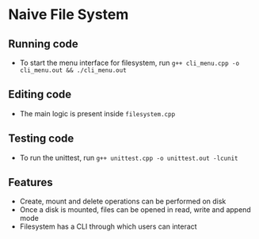 # Naive File System

## Running code

* To start the menu interface for filesystem, run `g++ cli_menu.cpp -o cli_menu.out && ./cli_menu.out`

## Editing code

* The main logic is present inside `filesystem.cpp`

## Testing code

* To run the unittest, run `g++ unittest.cpp -o unittest.out -lcunit`

## Features

* Create, mount and delete operations can be performed on disk
* Once a disk is mounted, files can be opened in read, write and append mode
* Filesystem has a CLI through which users can interact
